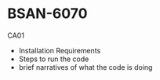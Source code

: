 # BSAN-6070
CA01
- Installation Requirements
- Steps to run the code
- brief narratives of what the code is doing 
